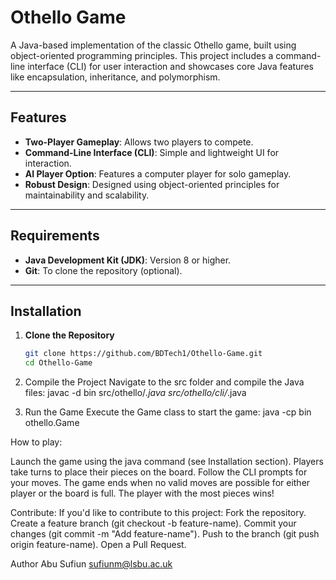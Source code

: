 # Othello Game

A Java-based implementation of the classic Othello game, built using object-oriented programming principles. This project includes a command-line interface (CLI) for user interaction and showcases core Java features like encapsulation, inheritance, and polymorphism.

---

## Features

- **Two-Player Gameplay**: Allows two players to compete.
- **Command-Line Interface (CLI)**: Simple and lightweight UI for interaction.
- **AI Player Option**: Features a computer player for solo gameplay.
- **Robust Design**: Designed using object-oriented principles for maintainability and scalability.

---

## Requirements

- **Java Development Kit (JDK)**: Version 8 or higher.
- **Git**: To clone the repository (optional).

---

## Installation

1. **Clone the Repository**
   ```bash
   git clone https://github.com/BDTech1/Othello-Game.git
   cd Othello-Game


2. Compile the Project Navigate to the src folder and compile the Java files:
javac -d bin src/othello/*.java src/othello/cli/*.java

3. Run the Game Execute the Game class to start the game:
java -cp bin othello.Game




How to play:

Launch the game using the java command (see Installation section).
Players take turns to place their pieces on the board.
Follow the CLI prompts for your moves.
The game ends when no valid moves are possible for either player or the board is full. The player with the most pieces wins!



Contribute:
If you'd like to contribute to this project:
Fork the repository.
Create a feature branch (git checkout -b feature-name).
Commit your changes (git commit -m "Add feature-name").
Push to the branch (git push origin feature-name).
Open a Pull Request.


Author 
Abu Sufiun
sufiunm@lsbu.ac.uk


